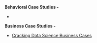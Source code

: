 **Behavioral Case Studies -**
  - []()

**Business Case Studies -**
  - [Cracking Data Science Business Cases](https://www.youtube.com/watch?v=o1kdg0QPyfQ)
